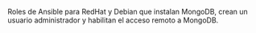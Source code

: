 Roles de Ansible para RedHat y Debian que instalan MongoDB, crean un usuario administrador y
habilitan el acceso remoto a MongoDB.
